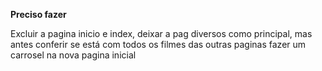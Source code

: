 
**Preciso fazer**

 Excluir a pagina inicio e index, deixar a pag diversos como principal, mas antes conferir se está com todos os filmes das outras paginas
fazer um carrosel na nova pagina inicial

